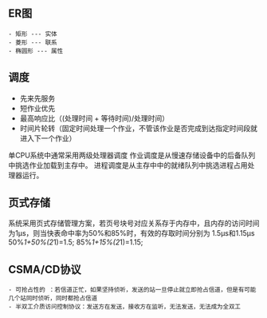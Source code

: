 ## ER图
	- 矩形 --- 实体
	- 菱形 --- 联系
	- 椭圆形 --- 属性

## 调度
- 先来先服务
- 短作业优先
- 最高响应比（(处理时间 + 等待时间)/处理时间）
- 时间片轮转（固定时间处理一个作业，不管该作业是否完成到达指定时间段就进入下一个作业）

单CPU系统中通常采用两级处理器调度
	作业调度是从慢速存储设备中的后备队列中挑选作业加载到主存中。
	进程调度是从主存中中的就绪队列中挑选进程占用处理器运行。

## 页式存储
系统采用页式存储管理方案，若页号块号对应关系存于内存中，且内存的访问时间为1μs，则当快表命中率为50%和85%时，有效的存取时间分别为
1.5μs和1.15μs
	50%*1+50%(2*1)=1.5;
	85%*1+15%(2*1)=1.15;

## CSMA/CD协议
	- 可抢占性的 ：若信道正忙，如果坚持侦听，发送的站一旦停止就立即抢占信道，但是有可能几个站同时侦听，同时都抢占信道
	- 半双工介质访问控制协议：发送方在发送，接收方在监听，无法发送，无法成为全双工

## 